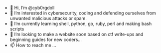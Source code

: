 - 👋 Hi, I’m @cyb0rgdoll
- 👀 I’m interested in cybersecurity, coding and defending ourselves from unwanted malicious attacks or spam.
- 🌱 I’m currently learning shell, python, go, ruby, perl and making bash scripts
- 💞️ I’m looking to make a website soon based on ctf write-ups and beginning guides for new coders...
- 📫 How to reach me ...

<!---
cyb0rgdoll/cyb0rgdoll is a ✨ special ✨ repository because its `README.md` (this file) appears on your GitHub profile.
You can click the Preview link to take a look at your changes.
--->
